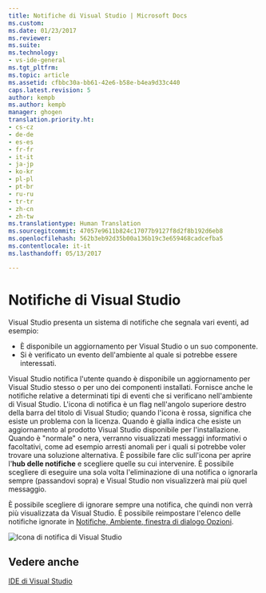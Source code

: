 ```yaml
---
title: Notifiche di Visual Studio | Microsoft Docs
ms.custom: 
ms.date: 01/23/2017
ms.reviewer: 
ms.suite: 
ms.technology:
- vs-ide-general
ms.tgt_pltfrm: 
ms.topic: article
ms.assetid: cfbbc30a-bb61-42e6-b58e-b4ea9d33c440
caps.latest.revision: 5
author: kempb
ms.author: kempb
manager: ghogen
translation.priority.ht:
- cs-cz
- de-de
- es-es
- fr-fr
- it-it
- ja-jp
- ko-kr
- pl-pl
- pt-br
- ru-ru
- tr-tr
- zh-cn
- zh-tw
ms.translationtype: Human Translation
ms.sourcegitcommit: 47057e9611b824c17077b9127f8d2f8b192d6eb8
ms.openlocfilehash: 562b3eb92d35b00a136b19c3e659468cadcefba5
ms.contentlocale: it-it
ms.lasthandoff: 05/13/2017

---
```

# <a name="visual-studio-notifications"></a>Notifiche di Visual Studio
Visual Studio presenta un sistema di notifiche che segnala vari eventi, ad esempio:

- È disponibile un aggiornamento per Visual Studio o un suo componente.  
- Si è verificato un evento dell'ambiente al quale si potrebbe essere interessati.  
  
 Visual Studio notifica l'utente quando è disponibile un aggiornamento per Visual Studio stesso o per uno dei componenti installati. Fornisce anche le notifiche relative a determinati tipi di eventi che si verificano nell'ambiente di Visual Studio. L'icona di notifica è un flag nell'angolo superiore destro della barra del titolo di Visual Studio; quando l'icona è rossa, significa che esiste un problema con la licenza. Quando è gialla indica che esiste un aggiornamento al prodotto Visual Studio disponibile per l'installazione. Quando è "normale" o nera, verranno visualizzati messaggi informativi o facoltativi, come ad esempio arresti anomali per i quali si potrebbe voler trovare una soluzione alternativa. È possibile fare clic sull'icona per aprire l'**hub delle notifiche** e scegliere quelle su cui intervenire. È possibile scegliere di eseguire una sola volta l'eliminazione di una notifica o ignorarla sempre (passandovi sopra) e Visual Studio non visualizzerà mai più quel messaggio.  
  
 È possibile scegliere di ignorare sempre una notifica, che quindi non verrà più visualizzata da Visual Studio. È possibile reimpostare l'elenco delle notifiche ignorate in [Notifiche, Ambiente, finestra di dialogo Opzioni](../ide/reference/notifications-environment-options-dialog-box.md).  
  
 ![Icona di notifica di Visual Studio](~/docs/ide/media/vs2015_notificationicon.png "vs2015_NotificationIcon")  
  
## <a name="see-also"></a>Vedere anche  
 [IDE di Visual Studio](../ide/visual-studio-ide.md)

